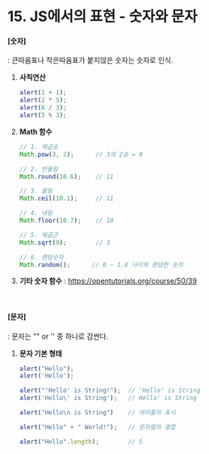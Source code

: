# 15. JS에서의 표현 - 숫자와 문자

#### [숫자]

: 큰따옴표나 작은따옴표가 붙지않은 숫자는 숫자로 인식.

1. **사칙연산**

   ```javascript
   alert(1 + 1);
   alert(2 * 5);
   alert(6 / 3);
   alert(5 % 3);
   ```

2. **Math 함수**

   ```javascript
   // 1. 제곱승
   Math.pow(3, 2);      // 3의 2승 = 9
   
   // 2. 반올림
   Math.round(10.6);    // 11
   
   // 3. 올림
   Math.ceil(10.1);     // 11
   
   // 4. 내림
   Math.floor(10.7);    // 10
   
   // 5. 제곱근
   Math.sqrt(9);        // 3
   
   // 6. 랜덤숫자
   Math.random();      // 0 ~ 1.0 사이의 랜덤한 숫자
   ```

3. **기타 숫자 함수** : https://opentutorials.org/course/50/39

<br>

#### [문자]

: 문자는 "" or '' 중 하나로 감싼다.

 1. **문자 기본 형태**

    ```javascript
    alert("Hello");
    alert('Hello');
    
    alert("'Hello' is String!");  // 'Hello' is String
    alert('Hello\' is String');   // Hello' is String
    
    alert("Hello\n is String")    // 여러줄의 표시
    
    alert("Hello" + " World!");   // 문자열의 결합
    
    alert("Hello".length);        // 5
    ```

    

